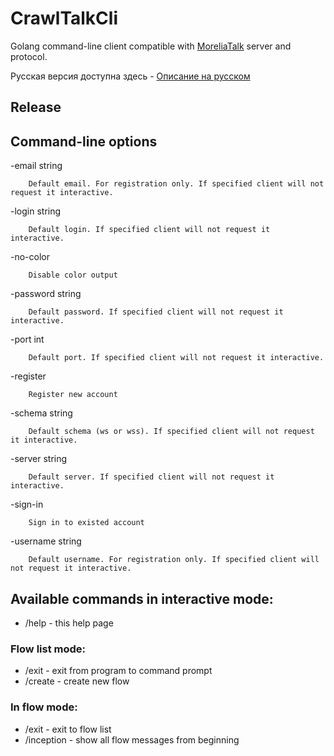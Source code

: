 # CrawlTalkCli

Golang command-line client compatible with [MoreliaTalk] server and protocol.

Русская версия доступна здесь - [Описание на русском]

## Release

## Command-line options

  -email string
  
        Default email. For registration only. If specified client will not request it interactive.
        
  -login string
  
        Default login. If specified client will not request it interactive.
        
  -no-color
  
        Disable color output
        
  -password string
  
        Default password. If specified client will not request it interactive.
        
  -port int
  
        Default port. If specified client will not request it interactive.
        
  -register
  
        Register new account
        
  -schema string
  
        Default schema (ws or wss). If specified client will not request it interactive.

  -server string
  
        Default server. If specified client will not request it interactive.

  -sign-in
  
        Sign in to existed account
        
  -username string
  
        Default username. For registration only. If specified client will not request it interactive.
## Available commands in interactive mode:
* /help - this help page
### Flow list mode:
* /exit - exit from program to command prompt
* /create - create new flow
### In flow mode:
* /exit - exit to flow list
* /inception - show all flow messages from beginning


[MoreliaTalk]: https://github.com/MoreliaTalk
[Описание на русском]: README_RU.md
